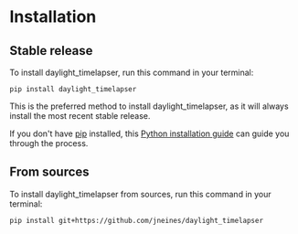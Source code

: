 # Installation

## Stable release

To install daylight_timelapser, run this command in your terminal:

```
pip install daylight_timelapser
```

This is the preferred method to install daylight_timelapser, as it will always install the most recent stable release.

If you don't have [pip](https://pip.pypa.io) installed, this [Python installation guide](http://docs.python-guide.org/en/latest/starting/installation/) can guide you through the process.

## From sources

To install daylight_timelapser from sources, run this command in your terminal:

```
pip install git+https://github.com/jneines/daylight_timelapser
```
